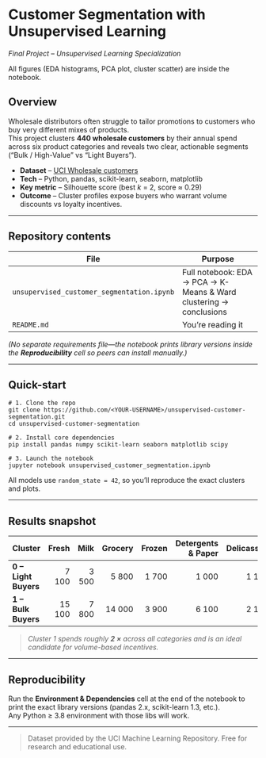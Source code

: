# Customer Segmentation with Unsupervised Learning  
*Final Project – Unsupervised Learning Specialization*

All figures (EDA histograms, PCA plot, cluster scatter) are inside the notebook.

## Overview  
Wholesale distributors often struggle to tailor promotions to customers who buy very different mixes of products.  
This project clusters **440 wholesale customers** by their annual spend across six product categories and reveals two clear, actionable segments (“Bulk / High-Value” vs “Light Buyers”).

* **Dataset** – [UCI Wholesale customers](https://archive.ics.uci.edu/ml/datasets/Wholesale+customers)  
* **Tech** – Python, pandas, scikit-learn, seaborn, matplotlib  
* **Key metric** – Silhouette score (best *k* = 2, score ≈ 0.29)  
* **Outcome** – Cluster profiles expose buyers who warrant volume discounts vs loyalty incentives.

---

## Repository contents  

| File | Purpose |
|------|---------|
| `unsupervised_customer_segmentation.ipynb` | Full notebook: EDA → PCA → K-Means & Ward clustering → conclusions |
| `README.md` | You’re reading it |

*(No separate requirements file—the notebook prints library versions inside the **Reproducibility** cell so peers can install manually.)*

---

## Quick-start  

    # 1. Clone the repo
    git clone https://github.com/<YOUR-USERNAME>/unsupervised-customer-segmentation.git
    cd unsupervised-customer-segmentation

    # 2. Install core dependencies
    pip install pandas numpy scikit-learn seaborn matplotlib scipy

    # 3. Launch the notebook
    jupyter notebook unsupervised_customer_segmentation.ipynb

All models use `random_state = 42`, so you’ll reproduce the exact clusters and plots.

---

## Results snapshot  

| Cluster | Fresh | Milk | Grocery | Frozen | Detergents & Paper | Delicassen |
|---------|------:|-----:|--------:|-------:|-------------------:|-----------:|
| **0 – Light Buyers** | 7 100 | 3 500 | 5 800 | 1 700 | 1 000 | 1 100 |
| **1 – Bulk Buyers**  | 15 100 | 7 800 | 14 000 | 3 900 | 6 100 | 2 100 |

> *Cluster 1 spends roughly **2 ×** across all categories and is an ideal candidate for volume-based incentives.*

---

## Reproducibility  
Run the **Environment & Dependencies** cell at the end of the notebook to print the exact library versions (pandas 2.x, scikit-learn 1.3, etc.).  
Any Python ≥ 3.8 environment with those libs will work.

---

> Dataset provided by the UCI Machine Learning Repository. Free for research and educational use.
